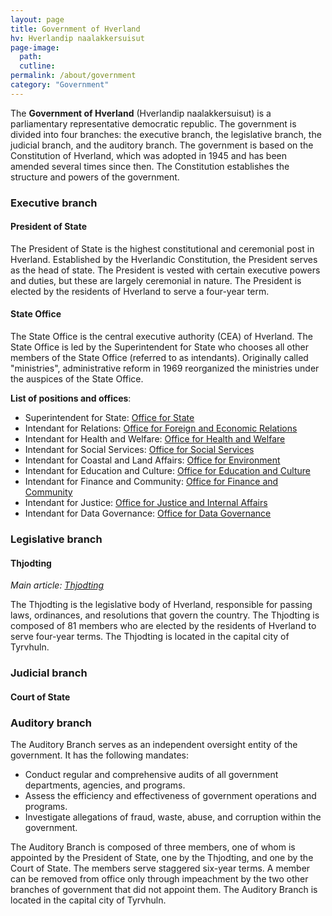 ```yaml
---
layout: page
title: Government of Hverland
hv: Hverlandip naalakkersuisut
page-image: 
  path: 
  cutline: 
permalink: /about/government
category: "Government"
---
```


The **Government of Hverland** (Hverlandip naalakkersuisut) is a parliamentary representative democratic republic. The government is divided into four branches: the executive branch, the legislative branch, the judicial branch, and the auditory branch. The government is based on the Constitution of Hverland, which was adopted in 1945 and has been amended several times since then. The Constitution establishes the structure and powers of the government.

### Executive branch

#### President of State

The President of State is the highest constitutional and ceremonial post in Hverland. Established by the Hverlandic Constitution, the President serves as the head of state. The President is vested with certain executive powers and duties, but these are largely ceremonial in nature. The President is elected by the residents of Hverland to serve a four-year term.

#### State Office
The State Office is the central executive authority (CEA) of Hverland. The State Office is led by the Superintendent for State who chooses all other members of the State Office (referred to as intendants). Originally called "ministries", administrative reform in 1969 reorganized the ministries under the auspices of the State Office. 

**List of positions and offices**:
* Superintendent for State: [Office for State](/HUN/about/government/superintendent)
* Intendant for Relations: [Office for Foreign and Economic Relations](/HUN/about/government/relations)
* Intendant for Health and Welfare: [Office for Health and Welfare](/HUN/about/government/health)
* Intendant for Social Services: [Office for Social Services](/HUN/about/government/social)
* Intendant for Coastal and Land Affairs: [Office for Environment](/HUN/about/government/environment)
* Intendant for Education and Culture: [Office for Education and Culture](/HUN/about/government/education)
* Intendant for Finance and Community: [Office for Finance and Community](/HUN/about/government/finance)
* Intendant for Justice: [Office for Justice and Internal Affairs](/HUN/about/government/justice)
* Intendant for Data Governance: [Office for Data Governance](/HUN/about/government/data)

### Legislative branch


#### Thjodting
*Main article: [Thjodting](/HUN/about/government/thjodting)*

The Thjodting is the legislative body of Hverland, responsible for passing laws, ordinances, and resolutions that govern the country. The Thjodting is composed of 81 members who are elected by the residents of Hverland to serve four-year terms. The Thjodting is located in the capital city of Tyrvhuln.


### Judicial branch

#### Court of State

### Auditory branch

The Auditory Branch serves as an independent oversight entity of the government. It has the following mandates:
* Conduct regular and comprehensive audits of all government departments, agencies, and programs.
* Assess the efficiency and effectiveness of government operations and programs.
* Investigate allegations of fraud, waste, abuse, and corruption within the government.

The Auditory Branch is composed of three members, one of whom is appointed by the President of State, one by the Thjodting, and one by the Court of State. The members serve staggered six-year terms. A member can be removed from office only through impeachment by the two other branches of government that did not appoint them. The Auditory Branch is located in the capital city of Tyrvhuln.